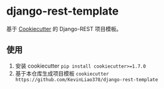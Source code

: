 # django-rest-template

基于 [Cookiecutter](https://github.com/cookiecutter/cookiecutter) 的 Django-REST 项目模板。

## 使用

1. 安装 cookiecutter
`pip install cookiecutter>=1.7.0`
2. 基于本仓库生成项目模板
`cookiecutter https://github.com/KevinLiao378/django-rest-template`
